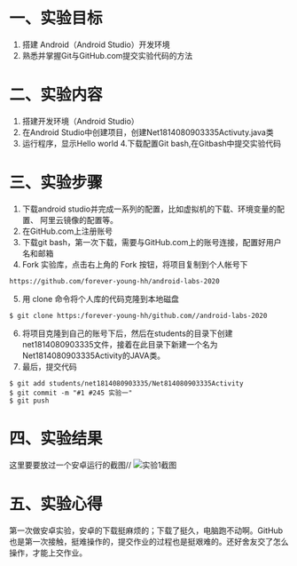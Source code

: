  # 一、实验目标 

1. 搭建 Android（Android Studio）开发环境
2. 熟悉并掌握Git与GitHub.com提交实验代码的方法

# 二、实验内容
1. 搭建开发环境（Android Studio）
2. 在Android Studio中创建项目，创建Net1814080903335Activuty.java类
3. 运行程序，显示Hello world
4.下载配置Git bash,在Gitbash中提交实验代码

# 三、实验步骤
1. 下载android studio并完成一系列的配置，比如虚拟机的下载、环境变量的配置、
    阿里云镜像的配置等。
2. 在GitHub.com上注册账号
3. 下载git bash，第一次下载，需要与GitHub.com上的账号连接，配置好用户名和邮箱
4. Fork 实验库，点击右上角的 Fork 按钮，将项目复制到个人帐号下
```  
https://github.com/forever-young-hh/android-labs-2020
```  
5. 用 clone 命令将个人库的代码克隆到本地磁盘 
```   
$ git clone https:/forever-young-hh/github.com//android-labs-2020
```   
6. 将项目克隆到自己的账号下后，然后在students的目录下创建net1814080903335文件，接着在此目录下新建一个名为Net1814080903335Activity的JAVA类。
7. 最后，提交代码
```  
$ git add students/net1814080903335/Net814080903335Activity
$ git commit -m "#1 #245 实验一"
$ git push
```  

# 四、实验结果
这里要要放过一个安卓运行的截图//
![实验1截图](https://raw.githubusercontent.com/Joanwjk/android-labs-2020/master/students/net1814080903239/sy1.png)
# 五、实验心得
第一次做安卓实验，安卓的下载挺麻烦的；下载了挺久，电脑跑不动啊。GitHub也是第一次接触，挺难操作的，提交作业的过程也是挺艰难的。还好舍友交了怎么操作，才能上交作业。
